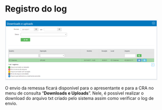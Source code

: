 # Registro do log

![](<../../../../.gitbook/assets/image (5).png>)

O envio da remessa ficará disponível para o apresentante e para a CRA no menu de consulta “**Downloads e Uploads**”. Nele, é possível realizar o download do arquivo txt criado pelo sistema assim como verificar o log de envio.
